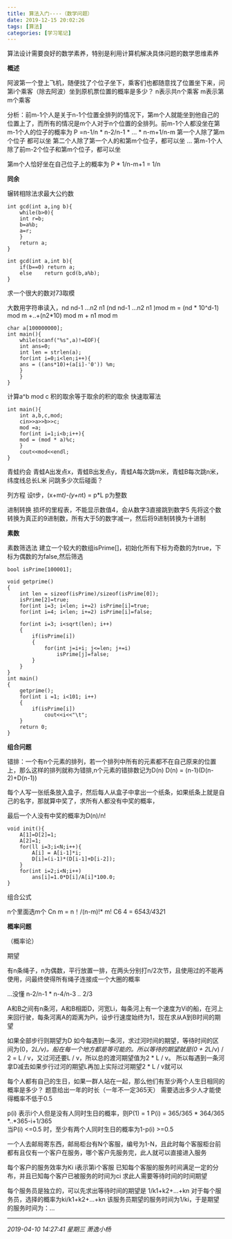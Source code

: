 ```yaml
---
title: 算法入门----（数学问题）
date: 2019-12-15 20:02:26
tags: [算法]
categories: [学习笔记]
---
```


 算法设计需要良好的数学素养，特别是利用计算机解决具体问题的数学思维素养

<!--more-->

**概述**

阿波第一个登上飞机，随便找了个位子坐下，乘客们也都随意找了位置坐下来，问第i个乘客（除去阿波）坐到原机票位置的概率是多少？
n表示共n个乘客  m表示第m个乘客

分析：前m-1个人是关于n-1个位置全排列的情况下，第m个人就能坐到他自己的位置上了，而所有的情况是m个人对于n个位置的全排列。前m-1个人都没坐在第m-1个人的位子的概率为
	P =n-1/n * n-2/n-1 * ... * n-m+1/n-m
第一个人除了第m个位子 都可以坐 
第二个人除了第一个人的和第m个位子，都可以坐
...
第m-1个人除了前m-2个位子和第m个位子，都可以坐

第m个人恰好坐在自己位子上的概率为
	P * 1/n-m+1 = 1/n

**同余**

辗转相除法求最大公约数

```
int gcd(int a,ing b){
	while(b>0){
	int r=b;
	b=a%b;
	a=r;
	}
	return a;
}
```

```
int gcd(int a,int b){
	if(b==0) return a;
	else	return gcd(b,a%b);
}
```

求一个很大的数对73取模

大数用字符串读入，nd nd-1 ...n2 n1 
(nd nd-1 ...n2 n1 )mod m = (nd * 10^d-1) mod m +..+(n2*10) mod m + n1  mod m

```
char a[100000000];
int main(){
	while(scanf("%s",a)!=EOF){
	int ans=0;
	int len = strlen(a);
	for(int i=0;i<len;i++){
	ans = ((ans*10)+(a[i]-'0')) %m;
	}
	}
}
```

计算a^b mod c
积的取余等于取余的积的取余
快速取幂法 

```
int main(){
	int a,b,c,mod;
	cin>>a>>b>>c;
	mod =a;
	for(int i=1;i<b;i++){
	mod = (mod * a)%c;
	}
	cout<<mod<<endl;
}
```

青蛙约会
青蛙A出发点x，青蛙B出发点y，青蛙A每次跳m米，青蛙B每次跳n米，纬度线总长L米
问跳多少次后碰面？

列方程
设t步，(x+m*t)-(y+n*t) = p*L 
p为整数

进制转换
损坏的里程表，不能显示数值4，会从数字3直接跳到数字5
先将这个数转换为真正的9进制数，所有大于5的数字减一，然后将9进制转换为十进制

**素数**

素数筛选法
建立一个较大的数组isPrime[]，初始化所有下标为奇数的为true，下标为偶数的为false,然后筛选

```
bool isPrime[100001];

void getprime()
{
    int len = sizeof(isPrime)/sizeof(isPrime[0]);
    isPrime[2]=true;
    for(int i=3; i<len; i+=2) isPrime[i]=true;
    for(int i=4; i<len; i+=2) isPrime[i]=false;

    for(int i=3; i<sqrt(len); i++)
    {
        if(isPrime[i])
        {
            for(int j=i+i; j<=len; j+=i)
                isPrime[j]=false;
        }
    }
}
int main()
{
    getprime();
    for(int i =1; i<101; i++)
    {
        if(isPrime[i])
            cout<<i<<"\t";
    }
    return 0;
}
```

**组合问题**

错排：一个有n个元素的排列，若一个排列中所有的元素都不在自己原来的位置上，那么这样的排列就称为错排,n个元素的错排数记为D(n)
D(n) = (n-1)(D(n-2)+D(n-1))

每个人写一张纸条放入盒子，然后每人从盒子中拿出一个纸条，如果纸条上就是自己的名字，那就算中奖了，求所有人都没有中奖的概率，

最后一个人没有中奖的概率为D(n)/n!

```
void init(){
	A[1]=D[2]=1;
	A[2]=1;
	for(ll i=3;i<N;i++){
		A[i] = A[i-1]*i;
		D[i]=(i-1)*(D[i-1]+D[i-2]);
	}
	for(int i=2;i<N;i++)
		ans[i]=1.0*D[i]/A[i]*100.0;
}
```

组合公式

n个里面选m个 Cn m = n！/(n-m)!* m!
C6 4 = 6*5*4*3/4*3*2*1

**概率问题**

（概率论）

期望

有n条绳子，n为偶数，平行放置一排，在两头分别打n/2次节，且使用过的不能再使用，问最终使得所有绳子连接成一个大圈的概率

...没懂  n-2/n-1 * n-4/n-3 *..* 2/3


A和B之间有n条河，A和B相距D，河宽Li，每条河上有一个速度为Vi的船，在河上来回行驶，每条河离A的距离为Pi，设步行速度始终为1，现在求从A到B时间的期望

如果全部步行则期望为D
如今每遇到一条河，求过河时间的期望，等待时间的区间为(0，2*L/v)。船在每一个地方都是等可能的。所以等待的期望就是(0 + 2*L/v) / 2 = L / v，又过河还要L / v，所以总的渡河期望值为2 * L / v。
所以每遇到一条河拿D减去如果步行过河的期望L再加上实际过河期望2 * L / v就可以

每个人都有自己的生日，如果一群人站在一起，那么他们有至少两个人生日相同的概率是多少？
题意给出一年的时长（一年不一定365天） 需要选出多少人才能使得概率不低于0.5

p(i) 表示i个人但是没有人同时生日的概率，则P(1) = 1
P(i) = 365/365 * 364/365 *..*365-i+1/365  
当P(i) <=0.5 时，至少有两个人同时生日的概率为1-p(i) >=0.5

一个人去邮局寄东西，邮局柜台有N个客服，编号为1-N，且此时每个客服柜台前都有且仅有一个客户在服务，哪个客户先服务完，此人就可以直接进入服务

每个客户的服务效率为Ki 
i表示第i个客服
已知每个客服的服务时间满足一定的分布，并且已知每个客户已被服务的时间为ci
求此人需要等待时间的时间期望

每个服务员是独立的，可以先求出等待时间的期望是 1/k1+k2+...+kn
对于每个服务员，选择的概率为ki/k1+k2+...+kn
该服务员期望的服务时间为1/ki，于是期望的服务时间为：...





------------

*2019-04-10 14:27:41 星期三
萧逸小杨*